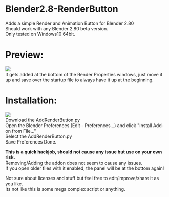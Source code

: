 # Blender2.8-RenderButton
Adds a simple Render and Animation Button for Blender 2.80   
Should work with any Blender 2.80 beta version.  
Only tested on Windows10 64bit. 

# Preview:
![](https://i.imgur.com/rjlSLwS.png)  
It gets added at the bottom of the Render Properties windows, just move it up and save over the startup file to always have it up at the beginning.

# Installation:
![](https://i.imgur.com/Fqc9YVp.png)  
Download the AddRenderButton.py  
Open the Blender Preferences (Edit - Preferences...) and click "Install Add-on from File..."  
Select the AddRenderButton.py  
Save Preferences
Done.

**This is a quick hackjob, should not cause any issue but use on your own risk.**  
Removing/Adding the addon does not seem to cause any issues.  
If you open older files with it enabled, the panel will be at the bottom again!  

Not sure about licenses and stuff but feel free to edit/improve/share it as you like.  
Its not like this is some mega complex script or anything.  
